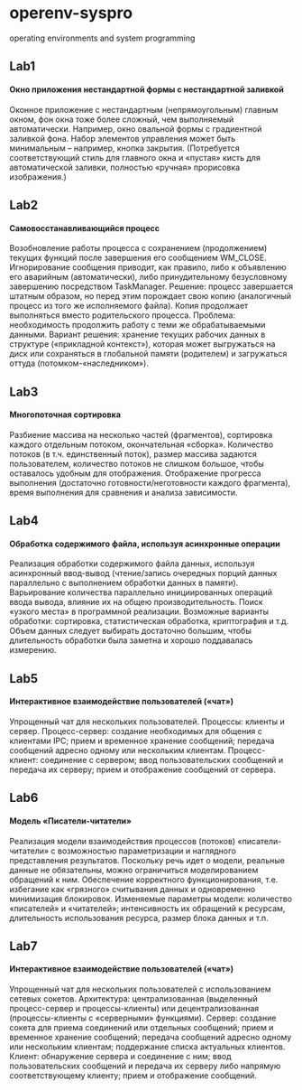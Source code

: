 # operenv-syspro
operating environments and system programming

## Lab1
#### Окно приложения нестандартной формы с нестандартной заливкой
Оконное приложение с нестандартным (непрямоугольным) главным окном, фон окна тоже более сложный, чем выполняемый автоматически. Например, окно овальной формы с градиентной заливкой фона. Набор элементов управления может быть минимальным – например, кнопка закрытия. (Потребуется соответствующий стиль для главного окна и «пустая» кисть для автоматической заливки, полностью «ручная» прорисовка изображения.)

## Lab2
#### Самовосстанавливающийся процесс
Возобновление работы процесса с сохранением (продолжением) текущих функций после завершения его сообщением WM_CLOSE. Игнорирование сообщения приводит, как правило, либо к объявлению его аварийным (автоматически), либо принудительному безусловному завершению посредством TaskManager. Решение: процесс завершается штатным образом, но перед этим порождает свою копию (аналогичный процесс из того же исполняемого файла). Копия продолжает выполняться вместо родительского процесса. Проблема: необходимость продолжить работу с теми же обрабатываемыми данными. Вариант решения: хранение текущих рабочих данных в структуре («прикладной контекст»), которая может выгружаться на диск или сохраняться в глобальной памяти (родителем) и загружаться оттуда (потомком-«наследником»).

## Lab3
#### Многопоточная сортировка
Разбиение массива на несколько частей (фрагментов), сортировка каждого  отдельным потоком, окончательная «сборка». Количество потоков (в т.ч. единственный поток), размер массива задаются пользователем,  количество потоков не слишком большое, чтобы оставалось удобным для  отображения. Отображение прогресса выполнения (достаточно готовности/неготовности  каждого фрагмента), время выполнения для сравнения и анализа  зависимости. 

## Lab4
#### Обработка содержимого файла, используя асинхронные операции 
Реализация обработки содержимого файла данных, используя  асинхронный ввод-вывод (чтение/запись очередных порций данных параллельно с выполнением обработки данных в памяти). Варьирование количества параллельно инициированных операций ввода вывода, влияние их на общею производительность. Поиск «узкого места» в программной реализации. Возможные варианты обработки: сортировка, статистическая обработка,  криптография и т.д. Объем данных следует выбирать достаточно  большим, чтобы длительность обработки была заметна и хорошо  поддавалась измерению. 

## Lab5
#### Интерактивное взаимодействие пользователей («чат»)
Упрощенный чат для нескольких пользователей. 
Процессы: клиенты и сервер. 
Процесс-сервер: создание необходимых для общения с клиентами IPC; прием и временное хранение сообщений; передача сообщений адресно одному или нескольким клиентам. 
Процесс-клиент: соединение с сервером; ввод пользовательских сообщений и передача их серверу; прием и отображение сообщений от сервера.

## Lab6
#### Модель «Писатели-читатели»
Реализация модели взаимодействия процессов (потоков) «писатели-читатели» с возможностью параметризации и наглядного представления результатов. Поскольку речь идет о модели, реальные данные не обязательны, можно ограничиться моделированием обращений к ним. Обеспечение корректного функционирования, т.е. избегание как «грязного» считывания данных и одновременно минимизация блокировок. Изменяемые параметры модели: количество «писателей» и «читателей»; интенсивность их обращений к ресурсам, длительность использования ресурса, размер блока данных и т.п.

## Lab7
#### Интерактивное взаимодействие пользователей («чат»)
Упрощенный чат для нескольких пользователей с использованием сетевых сокетов.
Архитектура: централизованная (выделенный процесс-сервер и процессы-клиенты) или децентрализованная (процессы-клиенты с «серверными» функциями).
Сервер: создание сокета для приема соединений или отдельных сообщений; прием и временное хранение сообщений; передача сообщений адресно одному или нескольким клиентам; поддержание списка актуальных клиентов.
Клиент: обнаружение сервера и соединение с ним; ввод пользовательских сообщений и передача их серверу либо напрямую соответствующему клиенту; прием и отображение сообщений.
